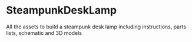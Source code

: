 # SteampunkDeskLamp
All the assets to build a steampunk desk lamp including instructions, parts lists, schematic and 3D models

